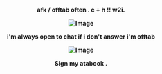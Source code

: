 <p align="center">
  <h4 align="center"
    </a>
    afk / offtab often . c + h !! w2i.
    

![Image](https://github.com/user-attachments/assets/9e17b324-4091-4ae7-9612-b0023d6f33b7)

i'm always open to chat if i don't answer i'm offtab

![Image](https://github.com/user-attachments/assets/46df3a4a-e768-4a8b-8fdc-247b6b386029)

Sign my atabook .
<p></p>

<p></p>
